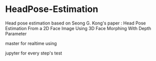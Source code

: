 # HeadPose-Estimation
Head pose estimation based on Seong G. Kong's paper : Head Pose Estimation From a 2D Face Image Using 3D Face Morphing With Depth Parameter

master for realtime using

jupyter for every step's test
